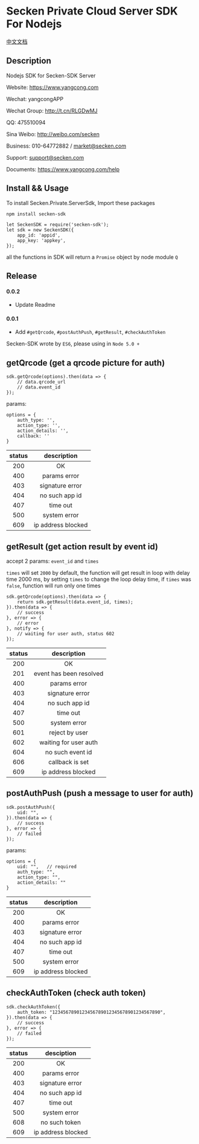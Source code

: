 # Secken Private Cloud Server SDK For Nodejs

[中文文档](https://github.com/secken/Secken-Server-SDK-For-Nodejs/blob/master/CN.md)

## Description
Nodejs SDK for Secken-SDK Server

Website: https://www.yangcong.com

Wechat: yangcongAPP

Wechat Group: http://t.cn/RLGDwMJ

QQ: 475510094

Sina Weibo: http://weibo.com/secken

Business: 010-64772882 / market@secken.com

Support: support@secken.com

Documents: https://www.yangcong.com/help

## Install && Usage

To install Secken.Private.ServerSdk, Import these packages

```
npm install secken-sdk
```

```
let SeckenSDK = require('secken-sdk');
let sdk = new SeckenSDK({
    app_id: 'appid',
    app_key: 'appkey',
});
```
all the functions in SDK will return a `Promise` object by node module `Q`

## Release

#### 0.0.2
* Update Readme
#### 0.0.1
* Add `#getQrcode`, `#postAuthPush`, `#getResult`, `#checkAuthToken`

Secken-SDK wrote by `ES6`, please using in `Node 5.0 +`

## getQrcode (get a qrcode picture for auth)
```
sdk.getQrcode(options).then(data => {
    // data.qrcode_url
    // data.event_id   
});
```

params:
```
options = {
    auth_type: '',
    action_type: '',
    action_details: '',
    callback: ''
}
```

|    status    | 		description 	    |
|:----------:|:----------------------------:|
|  200       |       OK                     |
|  400       |       params error           |
|  403       |       signature error        |
|  404       |       no such app id         |
|  407       |       time out               |
|  500       |       system error           |
|  609       |       ip address blocked     |

## getResult (get action result by event id)

accept 2 params: `event_id` and `times`

`times` will set `2000` by default, the function will get result in loop with delay time 2000 ms, by setting `times` to change the loop delay time, if `times` was `false`, function will run only one times

```
sdk.getQrcode(options).then(data => {
    return sdk.getResult(data.event_id, times);
}).then(data => {
    // success
}, error => {
    // error
}, notify => {
    // waiting for user auth, status 602
});
```

|    status  | 		description 	            |
|:----------:|:--------------------------------:|
|  200       |       OK                         |
|  201       |       event has been resolved    |
|  400       |       params error               |
|  403       |       signature error            |
|  404       |       no such app id             |
|  407       |       time out                   |
|  500       |       system error               |
|  601       |       reject by user             |
|  602       |       waiting for user auth      |
|  604       |       no such event id           |
|  606       |       callback is set            |
|  609       |       ip address blocked         |

## postAuthPush (push a message to user for auth)
```
sdk.postAuthPush({
    uid: "",
}).then(data => {
    // success
}, error => {
    // failed
});
```

params:
```
options = {
    uid: "",   // required
    auth_type: "",
    action_type: "",
    action_details: ""
}
```  

|    status  | 		description 		      |
|:----------:|:------------------------------:|
|  200       |       OK                       |
|  400       |       params error             |
|  403       |       signature error          |
|  404       |       no such app id           |
|  407       |       time out                 |
|  500       |       system error             |
|  609       |       ip address blocked       |

## checkAuthToken (check auth token)
```
sdk.checkAuthToken({
    auth_token: "1234567890123456789012345678901234567890",
}).then(data => {
    // success
}, error => {
    // failed
});
```

|    status   | 		desciption 		     |
|:----------:|:-----------------------------:|
|  200       |       OK                      |
|  400       |       params error            |
|  403       |       signature error         |
|  404       |       no such app id          |
|  407       |       time out                |
|  500       |       system error            |
|  608       |       no such token           |
|  609       |       ip address blocked      |

